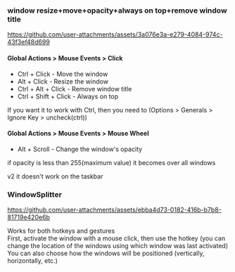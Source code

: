 ### window resize+move+opacity+always on top+remove window title

https://github.com/user-attachments/assets/3a076e3a-e279-4084-974c-43f3ef48d699

#### Global Actions > Mouse Events > Click 

+ Ctrl + Click - Move the window
+ Alt + Click - Resize the window
+ Сtrl + Alt + Click - Remove window title
+ Ctrl + Shift + Click - Always on top

If you want it to work with Ctrl, then you need to (Options > Generals > Ignore Key > uncheck(ctrl))

#### Global Actions > Mouse Events > Mouse Wheel

+ Alt + Scroll - Change the window's opacity
  
if opacity is less than 255(maximum value) it becomes over all windows

v2 it doesn't work on the taskbar

### WindowSplitter


https://github.com/user-attachments/assets/ebba4d73-0182-416b-b7b8-81719e420e6b


Works for both hotkeys and gestures  
First, activate the window with a mouse click, then use the hotkey (you can change the location of the windows using which window was last activated)  
You can also choose how the windows will be positioned (vertically, horizontally, etc.)  
